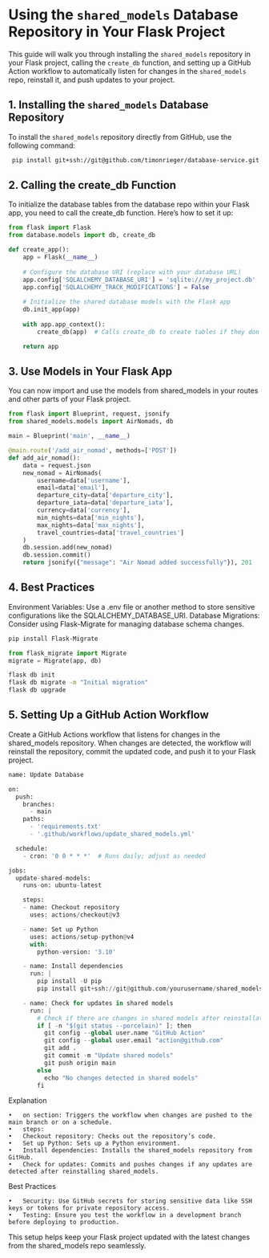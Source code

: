 # Using the `shared_models` Database Repository in Your Flask Project

This guide will walk you through installing the `shared_models` repository in your Flask project, calling the `create_db` function, and setting up a GitHub Action workflow to automatically listen for changes in the `shared_models` repo, reinstall it, and push updates to your project.

## 1. Installing the `shared_models` Database Repository

To install the `shared_models` repository directly from GitHub, use the following command:

```bash
 pip install git+ssh://git@github.com/timonrieger/database-service.git
```

## 2. Calling the create_db Function

To initialize the database tables from the database repo within your Flask app, you need to call the create_db function. Here’s how to set it up:

```python
from flask import Flask
from database.models import db, create_db

def create_app():
    app = Flask(__name__)
    
    # Configure the database URI (replace with your database URL)
    app.config['SQLALCHEMY_DATABASE_URI'] = 'sqlite:///my_project.db'
    app.config['SQLALCHEMY_TRACK_MODIFICATIONS'] = False
    
    # Initialize the shared database models with the Flask app
    db.init_app(app)
    
    with app.app_context():
        create_db(app)  # Calls create_db to create tables if they don't exist

    return app
```

## 3. Use Models in Your Flask App

You can now import and use the models from shared_models in your routes and other parts of your Flask project.

```python
from flask import Blueprint, request, jsonify
from shared_models.models import AirNomads, db

main = Blueprint('main', __name__)

@main.route('/add_air_nomad', methods=['POST'])
def add_air_nomad():
    data = request.json
    new_nomad = AirNomads(
        username=data['username'],
        email=data['email'],
        departure_city=data['departure_city'],
        departure_iata=data['departure_iata'],
        currency=data['currency'],
        min_nights=data['min_nights'],
        max_nights=data['max_nights'],
        travel_countries=data['travel_countries']
    )
    db.session.add(new_nomad)
    db.session.commit()
    return jsonify({"message": "Air Nomad added successfully"}), 201
```
## 4. Best Practices

Environment Variables: Use a .env file or another method to store sensitive configurations like the SQLALCHEMY_DATABASE_URI.
Database Migrations: Consider using Flask-Migrate for managing database schema changes.
```bash
pip install Flask-Migrate
```
```python
from flask_migrate import Migrate
migrate = Migrate(app, db)
```
```bash 
flask db init
flask db migrate -m "Initial migration"
flask db upgrade
```

## 5. Setting Up a GitHub Action Workflow

Create a GitHub Actions workflow that listens for changes in the shared_models repository. When changes are detected, the workflow will reinstall the repository, commit the updated code, and push it to your Flask project.

```python
name: Update Database

on:
  push:
    branches:
      - main
    paths:
      - 'requirements.txt'
      - '.github/workflows/update_shared_models.yml'

  schedule:
    - cron: '0 0 * * *'  # Runs daily; adjust as needed

jobs:
  update-shared-models:
    runs-on: ubuntu-latest

    steps:
    - name: Checkout repository
      uses: actions/checkout@v3

    - name: Set up Python
      uses: actions/setup-python@v4
      with:
        python-version: '3.10'

    - name: Install dependencies
      run: |
        pip install -U pip
        pip install git+ssh://git@github.com/yourusername/shared_models.git

    - name: Check for updates in shared models
      run: |
        # Check if there are changes in shared models after reinstallation
        if [ -n "$(git status --porcelain)" ]; then
          git config --global user.name "GitHub Action"
          git config --global user.email "action@github.com"
          git add .
          git commit -m "Update shared models"
          git push origin main
        else
          echo "No changes detected in shared models"
        fi
```

Explanation

	•	on section: Triggers the workflow when changes are pushed to the main branch or on a schedule.
	•	steps:
	•	Checkout repository: Checks out the repository’s code.
	•	Set up Python: Sets up a Python environment.
	•	Install dependencies: Installs the shared_models repository from GitHub.
	•	Check for updates: Commits and pushes changes if any updates are detected after reinstalling shared_models.

Best Practices

	•	Security: Use GitHub secrets for storing sensitive data like SSH keys or tokens for private repository access.
	•	Testing: Ensure you test the workflow in a development branch before deploying to production.

This setup helps keep your Flask project updated with the latest changes from the shared_models repo seamlessly.